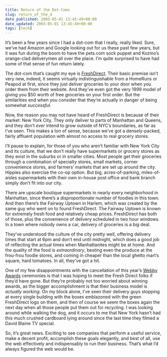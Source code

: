 ```yaml
---
title: Return of the Dot-Coms
slug: return_of_the_d
date_published: 2003-05-01 13:45:49+00:00
date_updated: 2003-05-01 13:45:49+00:00
tags: [tech]
---
```

It’s been a few years since I had a dot-com that I really, really liked. Sure, we’ve had Amazon and Google looking out for us these past few years, but it was fun during the boom to have the pets.com sock puppet and Kozmo’s orange-clad deliverymen all over the place. I’m quite surprised to have had some of that sense of fun return lately.

The dot-com that’s caught my eye is [FreshDirect](http://www.freshdirect.com). Their basic premise isn’t very new, indeed, it seems virtually indistinguishable from a HomeRuns or Peapod at first, since they just deliver groceries to your door when you order them from their website. And they’ve even got the very 1999 model of giving you $50 worth of free groceries on your first order. But the similarities end when you consider that they’re actually in danger of being somewhat *successful*.

Now, the reason you may not have heard of FreshDirect is because of their market: New York City. They only deliver to parts of Manhattan and Queens, and they don’t *ever* intend to grow outside of NYC’s boundaries, as far as I’ve seen. This makes a ton of sense, because we’ve got a densely-packed, fairly affluent population with almost no access to real grocery stores.

I’ll pause to explain, for those of you who aren’t familiar with New York City and its culture, that we don’t really have supermarkets or grocery stores as they exist in the suburbs or in smaller cities. Most people get their groceries through a combination of specialty stores, small markets, corner convenience stores, and farmers’ markets that are set up around the city. Hippies also exercise the co-op option. But big, acres-of-parking, miles-of-aisles supermarkets with their own in-house post office and bank branch simply don’t fit into our city.

There are upscale boutique supermarkets in nearly every neighborhood in Manhattan, since there’s a disproportionate number of foodies in this town. And then there’s the Fairway Uptown in Harlem, which was created by the same guy who went on to found FreshDirect. The Fairway Uptown is known for extremely fresh food and relatively cheap prices. FreshDirect has both of those, plus the convenience of delivery scheduled in two hour windows. In a town where nobody owns a car, delivery of groceries is a *big* deal.

They’ve understood the culture of the city pretty well, offering delivery times that start at 6pm and don’t end until midnight, which does a good job of reflecting the actual times when Manhattanites might be at home. And the quality of the food is *extraordinary*, besting even the produce at the frou-frou foodie stores, and coming in cheaper than the local ghetto mart’s square, hard tomatoes. In all, they’ve got a hit.

One of my few disappointments with the cancellation of this year’s [Webby Awards](http://www.webbyawards.com/main/) ceremonies is that I was hoping to meet the Fresh Direct folks if they’d have gone. But they’re probably not too worried about winning awards, as the bigger accomplishment is that their business model is *actually working*. On my block alone, I’ve seen their delivery guys stopping at every single building with the boxes emblazoned with the green FreshDirect logo on them, and then of course we seem the boxes again the next day when all those people put them out for recycling. I was looking around while walking the dog, and it occurs to me that New York hasn’t had this much crushed cardboard lying around since the last time they filmed a David Blaine TV special.

So, it’s great news. Exciting to see companies that perform a useful service, make a decent profit, accomplish these goals elegantly, and best of all, use the web effectively and indispensably to run their business. That’s what I’d always figured the web would be.
